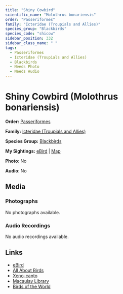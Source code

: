 ```yaml
---
title: "Shiny Cowbird"
scientific_name: "Molothrus bonariensis"
order: "Passeriformes"
family: "Icteridae (Troupials and Allies)"
species_group: "Blackbirds"
species_code: "shicow"
sidebar_position: 332
sidebar_class_name: " "
tags: 
  - Passeriformes
  - Icteridae (Troupials and Allies)
  - Blackbirds
  - Needs Photo
  - Needs Audio
---
```


# Shiny Cowbird (Molothrus bonariensis)

**Order:** [Passeriformes](/tags/passeriformes)

**Family:** [Icteridae (Troupials and Allies)](/tags/icteridae-troupials-and-allies)

**Species Group:** [Blackbirds](/tags/blackbirds)

**My Sightings:** [eBird](https://ebird.org/lifelist?r=world&time=life&spp=shicow) | [Map](/map?species_code=shicow)

**Photo**: No 

**Audio**: No

## Media
### Photographs
No photographs available.

### Audio Recordings
No audio recordings available.

## Links
* [eBird](https://ebird.org/species/shicow) 
* [All About Birds](https://www.allaboutbirds.org/guide/shicow) 
* [Xeno-canto](https://www.xeno-canto.org/species/molothrus-bonariensis) 
* [Macaulay Library](https://search.macaulaylibrary.org/catalog?taxonCode=shicow&sort=rating_rank_desc)
* [Birds of the World](https://birdsoftheworld.org/bow/species/shicow)

